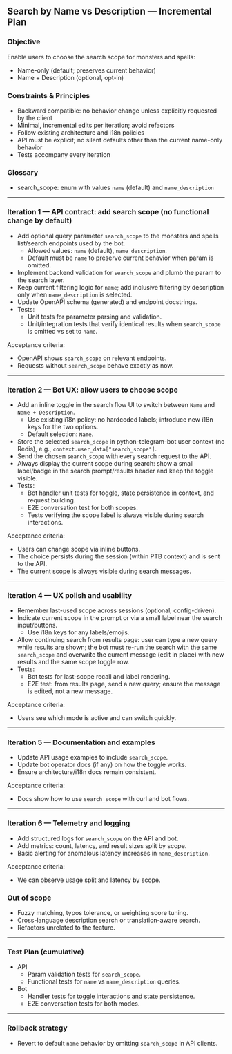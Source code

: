 ## Search by Name vs Description — Incremental Plan

### Objective
Enable users to choose the search scope for monsters and spells:
- Name-only (default; preserves current behavior)
- Name + Description (optional, opt-in)

### Constraints & Principles
- Backward compatible: no behavior change unless explicitly requested by the client
- Minimal, incremental edits per iteration; avoid refactors
- Follow existing architecture and i18n policies
- API must be explicit; no silent defaults other than the current name-only behavior
- Tests accompany every iteration

### Glossary
- search_scope: enum with values `name` (default) and `name_description`

---

### Iteration 1 — API contract: add search scope (no functional change by default)
- Add optional query parameter `search_scope` to the monsters and spells list/search endpoints used by the bot.
  - Allowed values: `name` (default), `name_description`.
  - Default must be `name` to preserve current behavior when param is omitted.
- Implement backend validation for `search_scope` and plumb the param to the search layer.
- Keep current filtering logic for `name`; add inclusive filtering by description only when `name_description` is selected.
- Update OpenAPI schema (generated) and endpoint docstrings.
- Tests:
  - Unit tests for parameter parsing and validation.
  - Unit/integration tests that verify identical results when `search_scope` is omitted vs set to `name`.

Acceptance criteria:
- OpenAPI shows `search_scope` on relevant endpoints.
- Requests without `search_scope` behave exactly as now.

---

### Iteration 2 — Bot UX: allow users to choose scope
- Add an inline toggle in the search flow UI to switch between `Name` and `Name + Description`.
  - Use existing i18n policy: no hardcoded labels; introduce new i18n keys for the two options.
  - Default selection: `Name`.
- Store the selected `search_scope` in python-telegram-bot user context (no Redis), e.g., `context.user_data["search_scope"]`.
- Send the chosen `search_scope` with every search request to the API.
- Always display the current scope during search: show a small label/badge in the search prompt/results header and keep the toggle visible.
- Tests:
  - Bot handler unit tests for toggle, state persistence in context, and request building.
  - E2E conversation test for both scopes.
  - Tests verifying the scope label is always visible during search interactions.

Acceptance criteria:
- Users can change scope via inline buttons.
- The choice persists during the session (within PTB context) and is sent to the API.
- The current scope is always visible during search messages.

---

<!-- Iteration removed for MVP: Performance guardrails (indexes) -->

### Iteration 4 — UX polish and usability
- Remember last-used scope across sessions (optional; config-driven).
- Indicate current scope in the prompt or via a small label near the search input/buttons.
  - Use i18n keys for any labels/emojis.
- Allow continuing search from results page: user can type a new query while results are shown; the bot must re-run the search with the same `search_scope` and overwrite the current message (edit in place) with new results and the same scope toggle row.
- Tests:
  - Bot tests for last-scope recall and label rendering.
  - E2E test: from results page, send a new query; ensure the message is edited, not a new message.

Acceptance criteria:
- Users see which mode is active and can switch quickly.

---

### Iteration 5 — Documentation and examples
- Update API usage examples to include `search_scope`.
- Update bot operator docs (if any) on how the toggle works.
- Ensure architecture/i18n docs remain consistent.

Acceptance criteria:
- Docs show how to use `search_scope` with curl and bot flows.

---

### Iteration 6 — Telemetry and logging
- Add structured logs for `search_scope` on the API and bot.
- Add metrics: count, latency, and result sizes split by scope.
- Basic alerting for anomalous latency increases in `name_description`.

Acceptance criteria:
- We can observe usage split and latency by scope.

<!-- Iteration removed for MVP: Rollout controls -->

### Out of scope
- Fuzzy matching, typos tolerance, or weighting score tuning.
- Cross-language description search or translation-aware search.
- Refactors unrelated to the feature.

---

### Test Plan (cumulative)
- API
  - Param validation tests for `search_scope`.
  - Functional tests for `name` vs `name_description` queries.
- Bot
  - Handler tests for toggle interactions and state persistence.
  - E2E conversation tests for both modes.

---

### Rollback strategy
- Revert to default `name` behavior by omitting `search_scope` in API clients.
 
